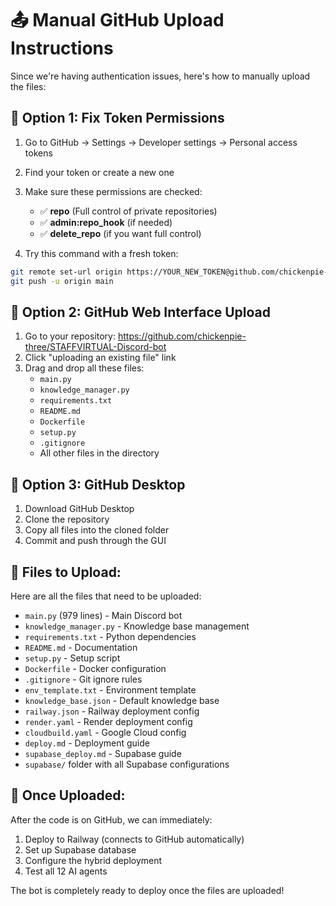 # 📤 Manual GitHub Upload Instructions

Since we're having authentication issues, here's how to manually upload the files:

## 🔧 **Option 1: Fix Token Permissions**

1. Go to GitHub → Settings → Developer settings → Personal access tokens
2. Find your token or create a new one
3. Make sure these permissions are checked:
   - ✅ **repo** (Full control of private repositories)
   - ✅ **admin:repo_hook** (if needed)
   - ✅ **delete_repo** (if you want full control)

4. Try this command with a fresh token:
```bash
git remote set-url origin https://YOUR_NEW_TOKEN@github.com/chickenpie-three/STAFFVIRTUAL-Discord-bot.git
git push -u origin main
```

## 🔧 **Option 2: GitHub Web Interface Upload**

1. Go to your repository: https://github.com/chickenpie-three/STAFFVIRTUAL-Discord-bot
2. Click "uploading an existing file" link
3. Drag and drop all these files:
   - `main.py`
   - `knowledge_manager.py`
   - `requirements.txt`
   - `README.md`
   - `Dockerfile`
   - `setup.py`
   - `.gitignore`
   - All other files in the directory

## 🔧 **Option 3: GitHub Desktop**

1. Download GitHub Desktop
2. Clone the repository
3. Copy all files into the cloned folder
4. Commit and push through the GUI

## 📁 **Files to Upload:**

Here are all the files that need to be uploaded:
- `main.py` (979 lines) - Main Discord bot
- `knowledge_manager.py` - Knowledge base management
- `requirements.txt` - Python dependencies  
- `README.md` - Documentation
- `setup.py` - Setup script
- `Dockerfile` - Docker configuration
- `.gitignore` - Git ignore rules
- `env_template.txt` - Environment template
- `knowledge_base.json` - Default knowledge base
- `railway.json` - Railway deployment config
- `render.yaml` - Render deployment config
- `cloudbuild.yaml` - Google Cloud config
- `deploy.md` - Deployment guide
- `supabase_deploy.md` - Supabase guide
- `supabase/` folder with all Supabase configurations

## 🚀 **Once Uploaded:**

After the code is on GitHub, we can immediately:
1. Deploy to Railway (connects to GitHub automatically)
2. Set up Supabase database
3. Configure the hybrid deployment
4. Test all 12 AI agents

The bot is completely ready to deploy once the files are uploaded!
